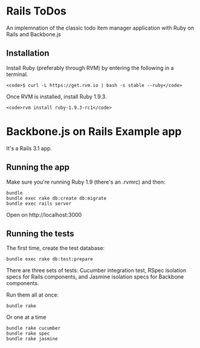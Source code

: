 # Rails ToDos

An implemnation of the classic todo item manager application with Ruby on Rails and Backbone.js

## Installation

Install Ruby (preferably through RVM) by entering the following in a terminal.

    <code>$ curl -L https://get.rvm.io | bash -s stable --ruby</code>

Once RVM is installed, install Ruby 1.9.3.

    <code>rvm install ruby-1.9.3-rc1</code> 

Backbone.js on Rails Example app
================================

It's a Rails 3.1 app.

Running the app
---------------

Make sure you're running Ruby 1.9 (there's an .rvmrc) and then:

    bundle
    bundle exec rake db:create db:migrate
    bundle exec rails server

Open on http://localhost:3000

Running the tests
-----------------

The first time, create the test database:

    bundle exec rake db:test:prepare

There are three sets of tests: Cucumber integration test, RSpec isolation specs
for Rails components, and Jasmine isolation specs for Backbone components.

Run them all at once:

    bundle rake

Or one at a time

    bundle rake cucumber
    bundle rake spec
    bundle rake jasmine
